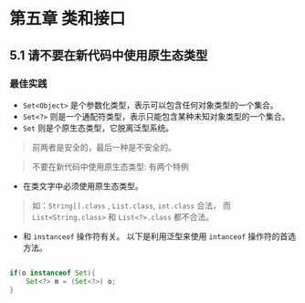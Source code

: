 # 第五章 类和接口

## 5.1 请不要在新代码中使用原生态类型

### 最佳实践

- `Set<Object>` 是个参数化类型，表示可以包含任何对象类型的一个集合。
- `Set<?>` 则是一个通配符类型，表示只能包含某种未知对象类型的一个集合。 
- `Set` 则是个原生态类型，它脱离泛型系统。

> 前两者是安全的，最后一种是不安全的。

> 不要在新代码中使用原生态类型: 有两个特例
- 在类文字中必须使用原生态类型。
> 如：`String[].class` , `List.class`, `int.class` 合法，
> 而 `List<String.class>` 和 `List<?>.class` 都不合法。 
- 和 `instanceof` 操作符有关。
以下是利用泛型来使用 `intanceof` 操作符的首选方法。
```java

if(o instanceof Set){
    Set<?> m = (Set<?>) o;
}

```